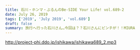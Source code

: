```yaml
---
title: 石川・ホンマ・ぶるんのBe-SIDE Your Life! vol.689-2
date: July 26, 2019
tags: ['2019', 'July 2019', 'vol.689']
draft: false
summary: 旅行へ行った石川さん…今回は？？石川さんにピンチが！！MIURA
---
```


http://project-phi.ddo.jp/ishikawa/ishikawa689_2.mp3
